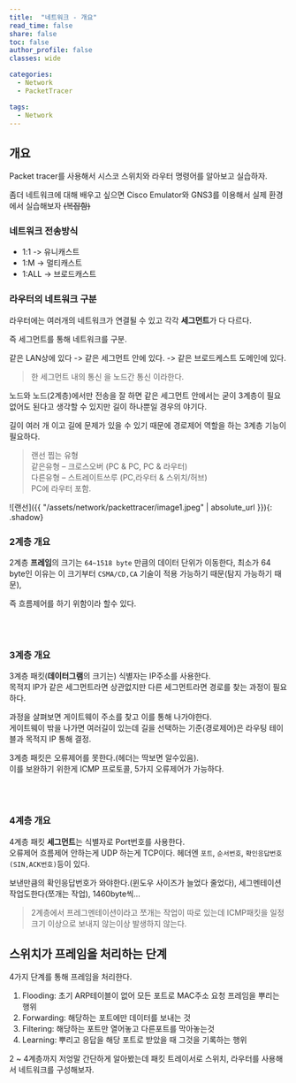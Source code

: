 ```yaml
---
title:  "네트워크 - 개요"
read_time: false
share: false
toc: false
author_profile: false
classes: wide

categories:
  - Network
  - PacketTracer

tags:
  - Network
---
```



## 개요 

Packet tracer를 사용해서 시스코 스위치와 라우터 명령어를 알아보고 실습하자.  

좀더 네트워크에 대해 배우고 싶으면 Cisco Emulator와 GNS3를 이용해서 실제 환경에서 실습해보자 ~~(복잡함)~~

### 네트워크 전송방식

- 1:1 -> 유니캐스트  
- 1:M -> 멀티캐스트  
- 1:ALL -> 브로드캐스트  

### 라우터의 네트워크 구분

라우터에는 여러개의 네트워크가 연결될 수 있고 각각 **세그먼트**가 다 다르다.

즉 세그먼트를 통해 네트워크를 구분.  

같은 LAN상에 있다 -> 같은 세그먼트 안에 있다. -> 같은 브로드케스트 도메인에 있다.  

>한 세그먼트 내의 통신 을 노드간 통신 이라한다.  

노드와 노드(2계층)에서만 전송을 잘 하면 같은 세그먼트 안에서는 굳이 3계층이 필요 없어도 된다고 생각할 수 있지만 길이 하나뿐일 경우의 야기다.  

길이 여러 개 이고 길에 문제가 있을 수 있기 때문에 경로제어 역할을 하는 3계층 기능이 필요하다.  

>랜선 찝는 유형  
같은유형 – 크로스오버 (PC & PC, PC & 라우터)    
다른유형 – 스트레이트쓰루 (PC,라우터 & 스위치/허브)  
PC에 라우터 포함.  

![랜선]({{ "/assets/network/packettracer/image1.jpeg" | absolute_url }}){: .shadow}  

### 2계층 개요

2계층 **프레임**의 크기는 `64~1518 byte` 만큼의 데이터 단위가 이동한다, 최소가 64 byte인 이유는 이 크기부터 `CSMA/CD,CA` 기술이 적용 가능하기 때문(탐지 가능하기 때문),  

즉 흐름제어를 하기 위함이라 할수 있다.

<br><br>


### 3계층 개요

3계층 패킷(**데이터그램**의 크기는) 식별자는 IP주소를 사용한다.  
목적지 IP가 같은 세그먼트라면 상관없지만 다른 세그먼트라면 경로를 찾는 과정이 필요하다.  

과정을 살펴보면 게이트웨이 주소를 찾고 이를 통해 나가야한다.  
게이트웨이 밖을 나가면 여러길이 있는데 길을 선택하는 기준(경로제어)은 라우팅 테이블과 목적지 IP 통해 결정.  

3계층 패킷은 오류제어를 못한다.(헤더는 딱보면 알수있음).  
이를 보완하기 위한게 ICMP 프로토콜, 5가지 오류제어가 가능하다.  

<br><br>

### 4계층 개요

4계층 패킷 **세그먼트**는 식별자로 Port번호를 사용한다.    
오류제어 흐름제어 안하는게 UDP 하는게 TCP이다. 헤더엔 `포트`, `순서번호`, `확인응답번호(SIN,ACK번호)`등이 있다.  

보낸만큼의 확인응답번호가 와야한다.(윈도우 사이즈가 늘었다 줄었다), 세그멘테이션 작업도한다(쪼개는 작업), 1460byte씩…

>2계층에서 프레그멘테이션이라고 쪼개는 작업이 따로 있는데 ICMP패킷을 일정 크기 이상으로 보내지 않는이상 발생하지 않는다.  




## 스위치가 프레임을 처리하는 단계

4가지 단계를 통해 프레임을 처리한다.  

1.	Flooding: 초기 ARP테이블이 없어 모든 포트로 MAC주소 요청 프레임을 뿌리는 행위  
2.	Forwarding: 해당하는 포트에만 데이터를 보내는 것  
3.	Filtering: 해당하는 포트만 열어놓고 다른포트를 막아놓는것  
4.	Learning: 뿌리고 응답을 해당 포트로 받았을 때 그것을 기록하는 행위  

2 ~ 4계층까지 저엉말 간단하게 알아봤는데 패킷 트레이서로 스위치, 라우터를 사용해서 네트워크를 구성해보자.  

